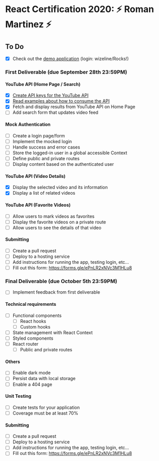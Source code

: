 # React Certification 2020: ⚡️ Roman Martinez ⚡️

## To Do

- [x] Check out the [demo application](https://react-certification-2020.netlify.app/) (login: wizeline/Rocks!)

### First Deliverable (due September 28th 23:59PM)

#### YouTube API (Home Page / Search)

- [x] [Create API keys for the YouTube API](https://developers.google.com/youtube/v3/getting-started)
- [x] [Read examples about how to consume the API](https://github.com/google/google-api-javascript-client/blob/master/docs/start.md)
- [x] Fetch and display results from YouTube API on Home Page
- [ ] Add search form that updates video feed

#### Mock Authentication

- [ ] Create a login page/form
- [ ] Implement the mocked login
- [ ] Handle success and error cases
- [ ] Store the logged-in user in a global accessible Context
- [ ] Define public and private routes
- [ ] Display content based on the authenticated user

#### YouTube API (Video Details)

- [x] Display the selected video and its information
- [x] Display a list of related videos

#### YouTube API (Favorite Videos)

- [ ] Allow users to mark videos as favorites
- [ ] Display the favorite videos on a private route
- [ ] Allow users to see the details of that video

#### Submitting

- [ ] Create a pull request
- [ ] Deploy to a hosting service
- [ ] Add instructions for running the app, testing login, etc…
- [ ] Fill out this form: https://forms.gle/ePnLR2xNVc3M1HLu8

### Final Deliverable (due October 5th 23:59PM)

- [ ] Implement feedback from first deliverable

#### Technical requirements

- [ ] Functional components
  - [ ] React hooks
  - [ ] Custom hooks
- [ ] State management with React Context
- [ ] Styled components
- [ ] React router
  - [ ] Public and private routes

#### Others

- [ ] Enable dark mode
- [ ] Persist data with local storage
- [ ] Enable a 404 page

#### Unit Testing

- [ ] Create tests for your application
- [ ] Coverage must be at least 70%

#### Submitting

- [ ] Create a pull request
- [ ] Deploy to a hosting service
- [ ] Add instructions for running the app, testing login, etc…
- [ ] Fill out this form: https://forms.gle/ePnLR2xNVc3M1HLu8
